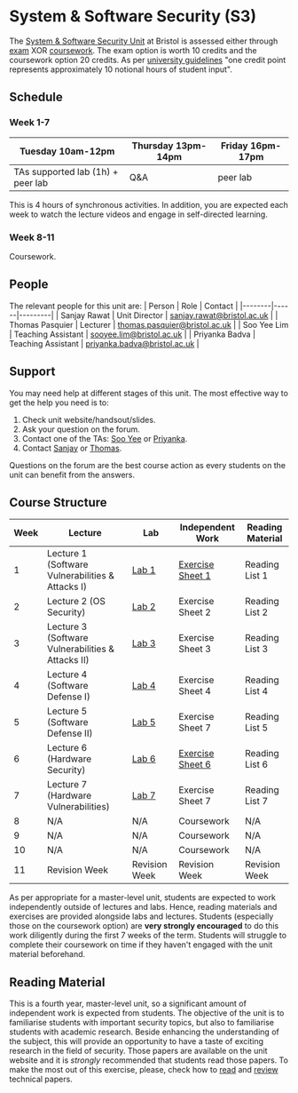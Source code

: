 # System & Software Security (S3)

The [System & Software Security Unit](https://www.bris.ac.uk/unit-programme-catalogue/UnitDetails.jsa?ayrCode=21%2F22&unitCode=COMSM0049) at Bristol is assessed either through [exam](https://www.bris.ac.uk/unit-programme-catalogue/UnitDetails.jsa?ayrCode=21%2F22&unitCode=COMSM0050) XOR [coursework](https://www.bris.ac.uk/unit-programme-catalogue/UnitDetails.jsa?ayrCode=21%2F22&unitCode=COMSM0051).
The exam option is worth 10 credits and the coursework option 20 credits.
As per [university guidelines](http://www.bristol.ac.uk/academic-quality/assessment/regulations-and-code-of-practice-for-taught-programmes/programme-design/) "one credit point represents approximately 10 notional hours of student input".

## Schedule

### Week 1-7
| Tuesday 10am-12pm | Thursday 13pm-14pm | Friday 16pm-17pm |
|-------------------|--------------------|------------------|
| TAs supported lab (1h) + peer lab | Q&A | peer lab        |

This is 4 hours of synchronous activities.
In addition, you are expected each week to watch the lecture videos and engage in self-directed learning.

### Week 8-11
Coursework.

## People

The relevant people for this unit are:
| Person | Role | Contact |
|--------|------|---------|
| Sanjay Rawat | Unit Director | [sanjay.rawat@bristol.ac.uk](mailto:sanjay.rawat@bristol.ac.uk) |
| Thomas Pasquier | Lecturer | [thomas.pasquier@bristol.ac.uk](mailto:thomas.pasquier@bristol.ac.uk) |
| Soo Yee Lim | Teaching Assistant | [sooyee.lim@bristol.ac.uk](mailto:sooyee.lim@bristol.ac.uk) |
| Priyanka Badva | Teaching Assistant | [priyanka.badva@bristol.ac.uk](mailto:priyanka.badva@bristol.ac.uk) |

## Support

You may need help at different stages of this unit.
The most effective way to get the help you need is to:

1. Check unit website/handsout/slides.
2. Ask your question on the forum.
3. Contact one of the TAs: [Soo Yee](mailto:sooyee.lim@bristol.ac.uk) or [Priyanka](mailto:priyanka.badva@bristol.ac.uk).
4. Contact [Sanjay](mailto:sanjay.rawat@bristol.ac.uk) or [Thomas](mailto:thomas.pasquier@bristol.ac.uk).

Questions on the forum are the best course action as every students on the unit can benefit from the answers.

## Course Structure

| Week | Lecture      | Lab          | Independent Work           | Reading Material |
|------|--------------|--------------|----------------------------|------------------|
| 1    | Lecture 1 (Software Vulnerabilities & Attacks I)    | [Lab 1](labs/LAB1.md)        | [Exercise Sheet 1](EXERCISES1.md) | Reading List 1 |
| 2    | Lecture 2 (OS Security)    | [Lab 2](labs/LAB2.md)        | Exercise Sheet 2 | Reading List 2 |
| 3    | Lecture 3  (Software Vulnerabilities & Attacks II)   | [Lab 3](labs/LAB3.md)       | Exercise Sheet 3 | Reading List 3 |
| 4    | Lecture 4  (Software Defense I)  | [Lab 4](labs/LAB4.md)        | Exercise Sheet 4 | Reading List 4 |
| 5    | Lecture 5  (Software Defense II)  | [Lab 5](labs/LAB5.md)       | Exercise Sheet 7 | Reading List 5 |
| 6    | Lecture 6  (Hardware Security)  | [Lab 6](labs/LAB6.md)       | [Exercise Sheet 6](EXERCISES5.md) | Reading List 6 |
| 7    | Lecture 7  (Hardware Vulnerabilities)  | [Lab 7](labs/LAB7.md)       | Exercise Sheet 7 | Reading List 7 |
| 8    | N/A          | N/A          | Coursework                 | N/A |
| 9    | N/A          | N/A          | Coursework                 | N/A |
| 10   | N/A          | N/A          | Coursework                 | N/A |
| 11   | Revision Week          | Revision Week         | Revision Week         | Revision Week          |


As per appropriate for a master-level unit, students are expected to work independently outside of lectures and labs.
Hence, reading materials and exercises are provided alongside labs and lectures.
Students (especially those on the coursework option) are **very strongly encouraged** to do this work diligently during the first 7 weeks of the term.
Students will struggle to complete their coursework on time if they haven't engaged with the unit material beforehand.

## Reading Material

This is a fourth year, master-level unit, so a significant amount of independent work is expected from students.
The objective of the unit is to familiarise students with important security topics, but also to familiarise students with academic research.
Beside enhancing the understanding of the subject, this will provide an opportunity to have a taste of exciting research in the field of security.
Those papers are available on the unit website and it is *strongly* recommended that students read those papers.
To make the most out of this exercise, please, check how to [read](https://www.cl.cam.ac.uk/teaching/1011/R01/p83-keshav.pdf) and [review](https://www.cl.cam.ac.uk/teaching/1011/R01/review-writing.pdf) technical papers.
